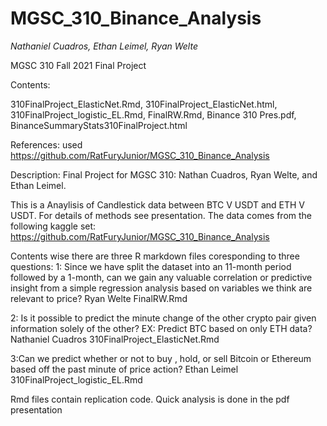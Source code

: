 # MGSC_310_Binance_Analysis
*Nathaniel Cuadros, Ethan Leimel, Ryan Welte*

MGSC 310 Fall 2021
Final Project

Contents:

  310FinalProject_ElasticNet.Rmd, 
  310FinalProject_ElasticNet.html, 
  310FinalProject_logistic_EL.Rmd, 
  FinalRW.Rmd, 
  Binance 310 Pres.pdf, 
  BinanceSummaryStats310FinalProject.html

References:
  used https://github.com/RatFuryJunior/MGSC_310_Binance_Analysis

Description:
Final Project for MGSC 310: Nathan Cuadros, Ryan Welte, and Ethan Leimel. 

This is a Anaylisis of Candlestick data between BTC V USDT and ETH V USDT. For details of methods see presentation.
The data comes from the following kaggle set: https://github.com/RatFuryJunior/MGSC_310_Binance_Analysis

Contents wise there are three R markdown files coresponding to three questions:
1: Since we have split the dataset into an 11-month period followed by a 1-month, can we gain any valuable correlation or predictive insight from a simple regression analysis based on variables we think are relevant to price? Ryan Welte
FinalRW.Rmd

2: Is it possible to predict the minute change of the other crypto pair given information solely of the other? EX: Predict BTC based on only ETH data? Nathaniel Cuadros
310FinalProject_ElasticNet.Rmd

3:Can we predict whether or not to buy , hold, or sell Bitcoin or Ethereum based off the past minute of price action? Ethan Leimel
310FinalProject_logistic_EL.Rmd

Rmd files contain replication code. Quick analysis is done in the pdf presentation
